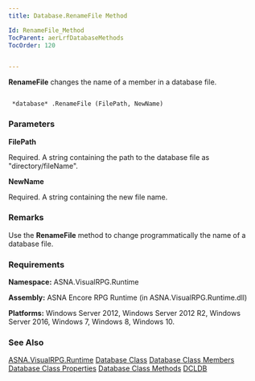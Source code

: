```yaml
---
title: Database.RenameFile Method

Id: RenameFile_Method
TocParent: aerLrfDatabaseMethods
TocOrder: 120


---
```


**RenameFile** changes the name of a member in a database file. 

```

 *database* .RenameFile (FilePath, NewName)
```

### Parameters

**FilePath** 

Required.  A string containing the path to the database file as "directory/fileName".


**NewName** 

Required.  A string containing the new file name.


### Remarks
Use the **RenameFile** method to change programmatically the name of a database file.

### Requirements
**Namespace:** ASNA.VisualRPG.Runtime 

**Assembly:** ASNA Encore RPG Runtime (in ASNA.VisualRPG.Runtime.dll) 

**Platforms:** Windows Server 2012, Windows Server 2012 R2, Windows Server 2016, Windows 7, Windows 8, Windows 10. 

### See Also
[ASNA.VisualRPG.Runtime](aerLrfRuntimeNamespace.html)
[Database Class](Date_Formats.html)
[Database Class Members](aerLrfDatabasePropertiesMain.html)
[Database Class Properties](aerLrfDatabasePropertiesMain.html)
[Database Class Methods](aerLrfDatabaseMethods.html)
[DCLDB](DCLDB.html) 
